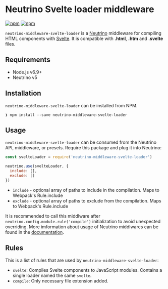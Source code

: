 # Neutrino Svelte loader middleware

[![npm](https://img.shields.io/npm/v/neutrino-middleware-svelte-loader.svg)](https://www.npmjs.com/package/neutrino-middleware-svelte-loader)
[![npm](https://img.shields.io/npm/dt/neutrino-middleware-svelte-loader.svg)](https://www.npmjs.com/package/neutrino-middleware-svelte-loader)

`neutrino-middleware-svelte-loader` is a [Neutrino](https://neutrino.js.org) middleware for compiling HTML components with [Svelte](https://svelte.technology). It is compatible with **.html**, **.htm** and **.svelte** files.

## Requirements

* Node.js v6.9+
* Neutrino v5

## Installation

`neutrino-middleware-svelte-loader` can be installed from NPM.

```
❯ npm install --save neutrino-middleware-svelte-loader
```

## Usage

`neutrino-middleware-svelte-loader` can be consumed from the Neutrino API, middleware, or presets. Require this package and plug it into Neutrino:

```js
const svelteLoader = require('neutrino-middleware-svelte-loader')

neutrino.use(svelteLoader, {
  include: [],
  exclude: []
})
```

* `include` - optional array of paths to include in the compilation. Maps to Webpack's Rule.include
* `exclude` - optional array of paths to exclude from the compilation. Maps to Webpack's Rule.include

It is recommended to call this middlware after `neutrino.config.module.rule('compile')` initialization to avoid unexpected overriding. More imformation about usage of Neutrino middlwares can be found in the [documentation](https://neutrino.js.org/middleware).

## Rules

This is a list of rules that are used by `neutrino-middleware-svelte-loader`:

* `svelte`: Compiles Svelte components to JavaScript modules. Contains a single loader named the same `svelte`.
* `compile`: Only necessary file extension added.


